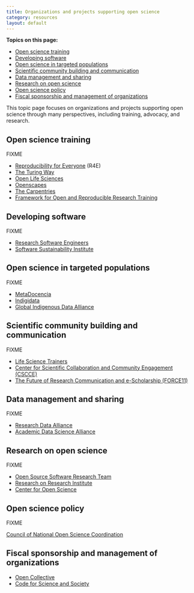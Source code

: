 ```yaml
---
title: Organizations and projects supporting open science
category: resources
layout: default
---
```


**Topics on this page:**
- [Open science training](#open-science-training)
- [Developing software](#developing-software)
- [Open science in targeted populations](#open-science-in-targeted-populations)
- [Scientific community building and communication](#scientific-community-building-and-communication)
- [Data management and sharing](#data-management-and-sharing)
- [Research on open science](#research-on-open-science)
- [Open science policy](#open-science-policy)
- [Fiscal sponsorship and management of organizations](#fiscal-sponsorship-and-management-of-organizations)

This topic page focuses on organizations and projects supporting 
open science through many perspectives, including
training, advocacy, and research.

## Open science training 

FIXME

- [Reproducibility for Everyone](https://www.repro4everyone.org/) (R4E)
- [The Turing Way](https://the-turing-way.netlify.app/welcome)
- [Open Life Sciences](https://openlifesci.org/)
- [Openscapes](https://www.openscapes.org/)
- [The Carpentries](https://carpentries.org/)
- [Framework for Open and Reproducible Research Training](https://forrt.org/)

## Developing software

FIXME

- [Research Software Engineers](https://researchsoftware.org/)
- [Software Sustainability Institute](https://www.software.ac.uk/)

## Open science in targeted populations

FIXME

- [MetaDocencia](https://www.metadocencia.org/en/)
- [Indigidata](https://indigidata.nativebio.org/)
- [Global Indigenous Data Alliance](https://www.gida-global.org/)

## Scientific community building and communication

FIXME

- [Life Science Trainers](https://lifescitrainers.org/)
- [Center for Scientific Collaboration and Community Engagement (CSCCE)](https://www.cscce.org/)
- [The Future of Research Communication and e-Scholarship (FORCE11)](https://www.force11.org/)

## Data management and sharing

FIXME

- [Research Data Alliance](https://www.rd-alliance.org/)
- [Academic Data Science Alliance](https://academicdatascience.org/)

## Research on open science

FIXME

- [Open Source Software Research Team](https://opensourcesoftware.netlify.app/)
- [Research on Research Institute](https://researchonresearch.org/)
- [Center for Open Science](https://www.cos.io/)

## Open science policy

FIXME

[Council of National Open Science Coordination](https://conosc.org/#our-mission)

## Fiscal sponsorship and management of organizations

- [Open Collective](https://opencollective.com/)
- [Code for Science and Society](https://codeforscience.org/)
